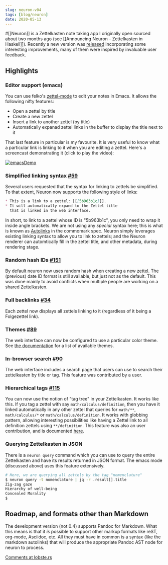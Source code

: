 ```yaml
---
slug: neuron-v04
tags: [blog/neuron]
date: 2020-05-13
---
```


#[[Neuron]] is a Zettelkasten note taking app I originally open sourced about two months ago (see [[Announcing Neuron - Zettelkasten in Haskell]]). Recently a new version was [released](https://github.com/srid/neuron/releases/tag/0.4.0.0) incorporating some interesting improvements, many of them were inspired by invaluable user feedback.

## Highlights

### Editor support (emacs) 

You can use felko's [zettel-mode](https://github.com/felko/neuron-mode) to edit your notes in Emacs. It allows the following nifty features:

* Open a zettel by title
* Create a new zettel
* Insert a link to another zettel (by title)
* Automatically expanad zettel links in the buffer to display the title next to it

That last feature in particular is my favourite. It is very useful to know what a particular link is linking to it when you are editing a zettel. Here's a screencast demonstrating it (click to play the video):

[![emacsDemo]](https://asciinema.org/a/329911)

[emacsDemo]: https://asciinema.org/a/329911.svg

### Simplified linking syntax [\#59](https://github.com/srid/neuron/issues/59)

Several users requested that the syntax for linking to zettels be simplified. To that extent, Neuron now supports the following style of links:

```markdown
* This is a link to a zettel: [[[5b963b1c]]]. 
* It will automatically expand to the Zettel title 
  that is linked in the web interface.
```

In short, to link to a zettel whose ID is "5b963b1c", you only need to wrap it inside angle brackets. We are not using any *special* syntax here; this is what is known as [Autolinks](https://spec.commonmark.org/0.16/#autolinks) in the commomark spec. Neuron simply leverages existing linking syntax to allow you to link to zettels; and the Neuron renderer can automtically fill in the zettel title, and other metadata, during rendering stage.

### Random hash IDs [\#151](https://github.com/srid/neuron/issues/151)

By default neuron now uses random hash when creating a new zettel. The (previous) date ID format is still available, but just not as the default. This was done mainly to avoid conflicts when multiple people are working on a shared Zettelkasten.

### Full backlinks [\#34](https://github.com/srid/neuron/issues/34)

Each zettel now displays all zettels linking to it (regardless of it being a Folgezettel link).

### Themes [\#89](https://github.com/srid/neuron/pull/89)

The web interface can now be configured to use a particular color theme. See [the documentation](https://neuron.zettel.page/2014601.html) for a list of available themes.

### In-browser search [\#90](https://github.com/srid/neuron/pull/90)

The web interface includes a search page that users can use to search their zettelkasten by title or tag. This feature was contributed by a user.

### Hierarchical tags [\#115](https://github.com/srid/neuron/pull/115)

You can now use the notion of "tag tree" in your Zettelkasten. It works like this. If you tag a zettel with say `math/calculus/definition`, then you have it linked automatically in any other zettel that queries for `math/**`, `math/calculus/*` or `math/calculus/definition`. It works with globbing pattern, allowing interesting possibilities like having a Zettel link to all definition zettels using `**/definition`. This feature was also an user contribution, and is documented [here](https://neuron.zettel.page/2011506.html).

### Querying Zettelkasten in JSON 

There is a `neuron query` command which you can use to query the entire Zettelkasten and have its results returned in JSON format. The emacs mode (discussed above) uses this feature extensively.

```sh
# Here, we are querying all zettels by the tag "nomenclature"
$ neuron query -t nomenclature | jq -r .result[].title
Zig-zag gaze
Hierarchy of well-being
Concealed Morality
$ 
```

## Roadmap, and formats other than Markdown

The development version (not 0.4) supports Pandoc for Markdown. What this means is that it *is* possible to support other markup formats like reST, org-mode, Asciidoc, etc. All they must have in common is a syntax (like the markdown autolinks) that will produce the appropriate Pandoc AST node for neuron to process. 

[Comments at lobste.rs](https://lobste.rs/s/kydg6q/neuron_0_4_zettelkasten_note_management)

